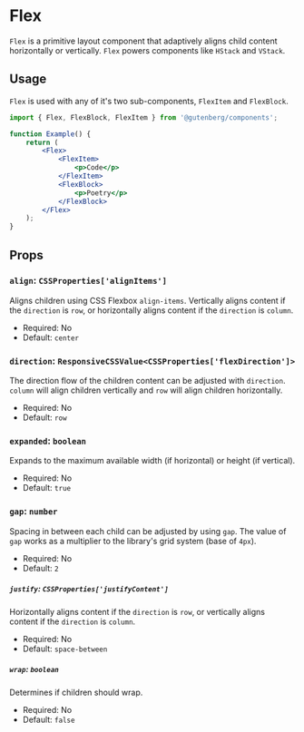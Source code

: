 # Flex

`Flex` is a primitive layout component that adaptively aligns child content horizontally or vertically. `Flex` powers components like `HStack` and `VStack`.

## Usage

`Flex` is used with any of it's two sub-components, `FlexItem` and `FlexBlock`.

```jsx
import { Flex, FlexBlock, FlexItem } from '@gutenberg/components';

function Example() {
	return (
		<Flex>
			<FlexItem>
				<p>Code</p>
			</FlexItem>
			<FlexBlock>
				<p>Poetry</p>
			</FlexBlock>
		</Flex>
	);
}
```

## Props

### `align`: `CSSProperties['alignItems']`

Aligns children using CSS Flexbox `align-items`. Vertically aligns content if the `direction` is `row`, or horizontally aligns content if the `direction` is `column`.

-   Required: No
-   Default: `center`

### `direction`: `ResponsiveCSSValue<CSSProperties['flexDirection']>`

The direction flow of the children content can be adjusted with `direction`. `column` will align children vertically and `row` will align children horizontally.

-   Required: No
-   Default: `row`

### `expanded`: `boolean`

Expands to the maximum available width (if horizontal) or height (if vertical).

-   Required: No
-   Default: `true`

### `gap`: `number`

Spacing in between each child can be adjusted by using `gap`. The value of `gap` works as a multiplier to the library's grid system (base of `4px`).

-   Required: No
-   Default: `2`

##### `justify`: `CSSProperties['justifyContent']`

Horizontally aligns content if the `direction` is `row`, or vertically aligns content if the `direction` is `column`.

-   Required: No
-   Default: `space-between`

##### `wrap`: `boolean`

Determines if children should wrap.

-   Required: No
-   Default: `false`
